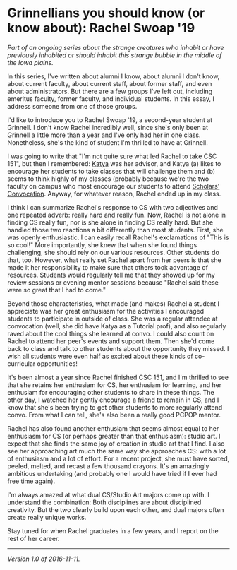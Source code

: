 Grinnellians you should know (or know about): Rachel Swoap '19
==============================================================

*Part of an ongoing series about the strange creatures who inhabit
or have previously inhabited or should inhabit this strange bubble
in the middle of the Iowa plains.*

In this series, I've written about alumni I know, about alumni I don't
know, about current faculty, about current staff, about former staff,
and even about administrators.  But there are a few groups I've left out,
including emeritus faculty, former faculty, and individual students.
In this essay, I address someone from one of those groups.

I'd like to introduce you to Rachel Swoap '19, a second-year student
at Grinnell.  I don't know Rachel incredibly well, since she's only been
at Grinnell a little more than a year and I've only had her in one class.
Nonetheless, she's the kind of student I'm thrilled to have at Grinnell.

I was going to write that "I'm not quite sure what led Rachel to take CSC
151", but then I remembered: [Katya](katya-gibel-mevorach.html) was her
advisor, and Katya (a) likes to encourage her students to take classes
that will challenge them and (b) seems to think highly of my classes
(probably because we're the two faculty on campus who most encourage our
students to attend [Scholars' Convocation](convocation.html).  Anyway,
for whatever reason, Rachel ended up in my class.  

I think I can summarize Rachel's response to CS with two adjectives
and one repeated adverb: really hard and really fun.  Now, Rachel is
not alone in finding CS really fun, nor is she alone in finding CS
really hard.  But she handled those two reactions a bit differently
than most students.  First, she was openly enthusiastic.  I can easily
recall Rachel's exclamations of "This is so cool!"  More importantly,
she knew that when she found things challenging, she should rely on
our various resources.  Other students do that, too.  However, what
really set Rachel apart from her peers is that she made it her
responsibility to make sure that others took advantage of resources.
Students would regularly tell me that they showed up for my review
sessions or evening mentor sessions because "Rachel said these were
so great that I had to come."

Beyond those characteristics, what made (and makes) Rachel a student
I appreciate was her great enthusiasm for the activities I encouraged
students to participate in outside of class.  She was a regular attendee
at convocation (well, she did have Katya as a Tutorial prof), and also
regularly raved about the cool things she learned at convo.  I could
also count on Rachel to attend her peer's events and support them.
Then she'd come back to class and talk to other students about the
opportunity they missed.  I wish all students were even half as excited
about these kinds of co-curricular opportunities!

It's been almost a year since Rachel finished CSC 151, and I'm thrilled
to see that she retains her enthusiam for CS, her enthusiam for learning,
and her enthusiam for encouraging other students to share in these things.
The other day, I watched her gently encourage a friend to remain in CS,
and I know that she's been trying to get other students to more regularly
attend convo.  From what I can tell, she's also been a really good
PCPOP mentor.

Rachel has also found another enthusiam that seems almost equal to her
enthusiasm for CS (or perhaps greater than that enthusiasm): studio art.
I expect that she finds the same joy of creation in studio art that
I find.  I also see her approaching art much the same way she approaches
CS: with a lot of enthusiasm and a lot of effort.  For a recent project,
she must have sorted, peeled, melted, and recast a few thousand crayons.
It's an amazingly ambitious undertaking (and probably one I would have
tried if I ever had free time again).

I'm always amazed at what dual CS/Studio Art majors come up with.  I
understand the combination: Both disciplines are about disciplined
creativity.  But the two clearly build upon each other, and dual majors
often create really unique works.

Stay tuned for when Rachel graduates in a few years, and I report on
the rest of her career.

---

*Version 1.0 of 2016-11-11.*

